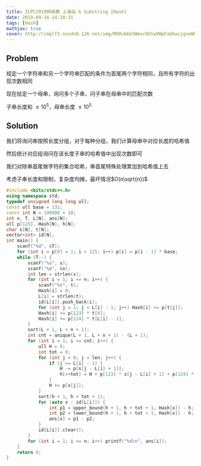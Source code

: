 ```yaml
---
title: ICPC2019网络赛 上海站 G Substring [Hash]
date: 2019-09-16 14:10:31
tags: [Hash]
mathjax: true
cover: http://imglf3.nosdn0.126.net/img/MXRvbEU3WmxrOUlwVWpFaUkwcjgveWh1amZxd3NuRHJBcHlENXZQQ25oWHNkaXNuZ2hsOHp3PT0.jpg?imageView&thumbnail=1680x0&quality=96&stripmeta=0&type=jpg
---
```

## Problem

规定一个字符串和另一个字符串匹配的条件为首尾两个字符相同，且所有字符的出现次数相同

现在给定一个母串，询问多个子串，问子串在母串中的匹配次数

子串长度和 $\le 10^5$，母串长度 $\le 10^5$

## Solution

我们将询问串按照长度分组，对于每种分组，我们计算母串中对应长度的哈希值

然后统计对应组询问在该长度子串的哈希值中出现次数即可

我们对除串首尾做字符的集合哈希，串首尾特殊处理累加到哈希值上去

考虑子串长度和限制，复杂度均摊，最坏情况$O(n\sqrt{n})$

```cpp
#include <bits/stdc++.h>
using namespace std;
typedef unsigned long long ull;
const ull base = 131;
const int N = 100000 + 10;
int n, T, L[N], ans[N];
ull p[125], Hash[N], h[N];
char s[N], t[N];
vector<int> id[N];
int main() {
    scanf("%d", &T);
    for (int i = p[0] = 1; i < 125; i++) p[i] = p[i - 1] * base;
    while (T--) {
        scanf("%s", s);
        scanf("%d", &n);
        int len = strlen(s);
        for (int i = 1; i <= n; i++) {
            scanf("%s", t);
            Hash[i] = 0;
            L[i] = strlen(t);
            id[L[i]].push_back(i);
            for (int j = 1; j < L[i] - 1; j++) Hash[i] += p[t[j]];
            Hash[i] += p[123] * t[0];
            Hash[i] += p[124] * t[L[i] - 1];
        }
        sort(L + 1, L + n + 1);
        int cnt = unique(L + 1, L + n + 1) - (L + 1);
        for (int i = 1; i <= cnt; i++) {
            ull H = 0;
            int tot = 0;
            for (int j = 0; j < len; j++) {
                if (j >= L[i] - 1) {
                    H -= p[s[j - L[i] + 1]];
                    h[++tot] = H + p[123] * s[j - L[i] + 1] + p[124] * s[j];
                }
                H += p[s[j]];
            }
            sort(h + 1, h + tot + 1);
            for (auto x : id[L[i]]) {
                int p1 = upper_bound(h + 1, h + tot + 1, Hash[x]) - h;
                int p2 = lower_bound(h + 1, h + tot + 1, Hash[x]) - h;
                ans[x] = p1 - p2;
            }
            id[L[i]].clear();
        }
        for (int i = 1; i <= n; i++) printf("%d\n", ans[i]);
    }
    return 0;
}

```